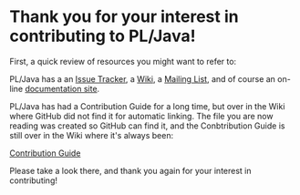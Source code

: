 # Thank you for your interest in contributing to PL/Java!

First, a quick review of resources you might want to refer to:

PL/Java has a an [Issue Tracker], a [Wiki], a [Mailing List], and of course
an on-line [documentation site].

PL/Java has had a Contribution Guide for a long time, but over in the Wiki
where GitHub did not find it for automatic linking. The file you are now
reading was created so GitHub can find it, and the Conbtribution Guide is
still over in the Wiki where it's always been:

[Contribution Guide]

Please take a look there, and thank you again for your interest in contributing!

[Issue Tracker]: https://github.com/tada/pljava/issues
[Wiki]: https://github.com/tada/pljava/wiki/
[Mailing List]: https://www.postgresql.org/list/pljava-dev/
[documentation site]: https://tada.github.io/pljava/
[Contribution Guide]: https://github.com/tada/pljava/wiki/Contribution-guide
